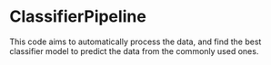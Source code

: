 # ClassifierPipeline
This code aims to automatically process the data, and find the best classifier model to predict the data from the commonly used ones.
